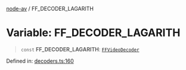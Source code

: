 [node-av](../globals.md) / FF\_DECODER\_LAGARITH

# Variable: FF\_DECODER\_LAGARITH

> `const` **FF\_DECODER\_LAGARITH**: [`FFVideoDecoder`](../type-aliases/FFVideoDecoder.md)

Defined in: [decoders.ts:160](https://github.com/seydx/av/blob/f8631fc881b394300b1479f511d55cf1c370a87f/src/constants/decoders.ts#L160)
